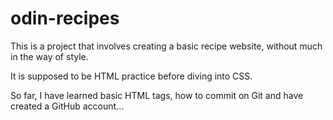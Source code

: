 # odin-recipes

This is a project that involves creating a basic recipe website, without much in the way of style.

It is supposed to be HTML practice before diving into CSS.

So far, I have learned basic HTML tags, how to commit on Git and have created a GitHub account...